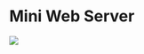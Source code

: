 # Mini Web Server

<img src="https://raw.githubusercontent.com/phamtung1/MiniWebServer/master/screenshot.jpg" />